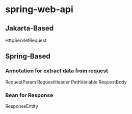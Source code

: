 # spring-web-api

## Jakarta-Based

HttpServletRequest

## Spring-Based

### Annotation for extract data from request

RequestParam
RequestHeader
PathVariable
RequestBody

### Bean for Response

ResponseEntity<T>